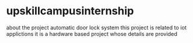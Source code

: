 # upskillcampusinternship
about the project automatic door lock system this project is related to iot applictions it is a hardware based project whose details are provided
